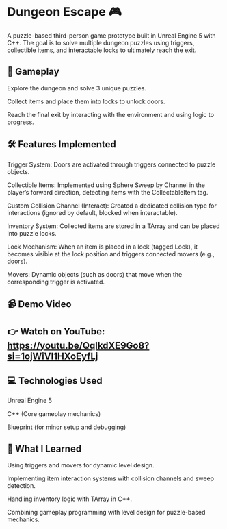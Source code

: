 # Dungeon Escape 🎮

A puzzle-based third-person game prototype built in Unreal Engine 5 with C++. The goal is to solve multiple dungeon puzzles using triggers, collectible items, and interactable locks to ultimately reach the exit.

## 🎯 Gameplay

Explore the dungeon and solve 3 unique puzzles.

Collect items and place them into locks to unlock doors.

Reach the final exit by interacting with the environment and using logic to progress.

## 🛠 Features Implemented

Trigger System: Doors are activated through triggers connected to puzzle objects.

Collectible Items: Implemented using Sphere Sweep by Channel in the player’s forward direction, detecting items with the CollectableItem tag.

Custom Collision Channel (Interact): Created a dedicated collision type for interactions (ignored by default, blocked when interactable).

Inventory System: Collected items are stored in a TArray and can be placed into puzzle locks.

Lock Mechanism: When an item is placed in a lock (tagged Lock), it becomes visible at the lock position and triggers connected movers (e.g., doors).

Movers: Dynamic objects (such as doors) that move when the corresponding trigger is activated.

## 📹 Demo Video

## 👉 Watch on YouTube: https://youtu.be/QqlkdXE9Go8?si=1ojWiVI1HXoEyfLj

## 💻 Technologies Used

Unreal Engine 5

C++ (Core gameplay mechanics)

Blueprint (for minor setup and debugging)

## 🚀 What I Learned

Using triggers and movers for dynamic level design.

Implementing item interaction systems with collision channels and sweep detection.

Handling inventory logic with TArray in C++.

Combining gameplay programming with level design for puzzle-based mechanics.
